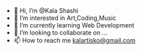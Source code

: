 - 👋 Hi, I’m @Kala Shashi
- 👀 I’m interested in Art,Coding,Music
- 🌱 I’m currently learning Web Development
- 💞️ I’m looking to collaborate on ...
- 📫 How to reach me kalartisko@gmail.com

<!---
Kala2016/Kala2016 is a ✨ special ✨ repository because its `README.md` (this file) appears on your GitHub profile.
You can click the Preview link to take a look at your changes.
--->
